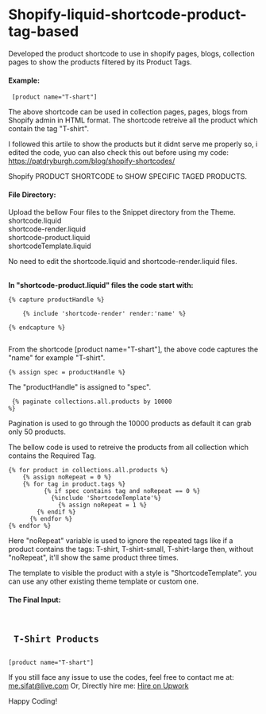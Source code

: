# Shopify-liquid-shortcode-product-tag-based
Developed the product shortcode to use in shopify pages, blogs, collection pages to show the products filtered by its Product Tags.

<h4>Example:</h4>
<pre><code> [product name="T-shart"] </pre></code>

The above shortcode can be used in collection pages, pages, blogs from Shopify admin in HTML format. The shortcode retreive all the product which contain the tag "T-shirt".

I followed this artile to show the products but it didnt serve me properly so, i edited the code, yuo can also check this out before using my code:
https://patdryburgh.com/blog/shopify-shortcodes/


Shopify PRODUCT SHORTCODE to SHOW SPECIFIC TAGED PRODUCTS.

<h4>File Directory:</h4>

Upload the bellow Four files to the Snippet directory from the Theme. <br/>
shortcode.liquid<br/>
shortcode-render.liquid<br/>
shortcode-product.liquid<br/>
shortcodeTemplate.liquid<br/>


No need to edit the shortcode.liquid and shortcode-render.liquid files. 

<br/><b>In "shortcode-product.liquid" files the code start with:</b>

<pre><code>{% capture productHandle %}<br/>	
    {% include 'shortcode-render' render:'name' %}<br/>
{% endcapture %}<br/>
</pre></code>


From the shortcode [product name="T-shart"], the above code captures the "name" for example "T-shirt". 

<pre><code>{% assign spec = productHandle %}</pre></code>
The "productHandle" is assigned to "spec". <br/>

<code><pre> {% paginate collections.all.products by 10000 %}</code></pre> Pagination is used to go through the 10000 products as default it can grab only 50 products.


The bellow code is used to retreive the products from all collection which contains the Required Tag.

<pre><code>{% for product in collections.all.products %}
  	{% assign noRepeat = 0 %}
  	{% for tag in product.tags %}
		  {% if spec contains tag and noRepeat == 0 %}
      		{%include 'ShortcodeTemplate'%}
  			  {% assign noRepeat = 1 %}
  		{% endif %}
	  {% endfor %}
{% endfor %}</code></pre>

Here "noRepeat" variable is used to ignore the repeated tags like if a product contains the tags: T-shirt, T-shirt-small, T-shirt-large then, without "noRepeat", it'll show the same product three times.

The template to visible the product with a style is "ShortcodeTemplate". you can use any other existing theme template or custom one.


<h4>The Final Input:</h4>
<pre> <code> <h2> T-Shirt Products</h2> 
[product name="T-shart"] </code> </pre>


If you still face any issue to use the codes, feel free to contact me at: <a href="mailto:me.sifat@live.com">me.sifat@live.com</a>
Or, Directly hire me: <a href="https://www.upwork.com/o/profiles/users/~01c3507b22db0d551a/">Hire on Upwork</a>

Happy Coding!
